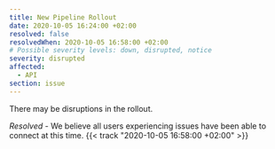 ```yaml
---
title: New Pipeline Rollout
date: 2020-10-05 16:24:00 +02:00
resolved: false
resolvedWhen: 2020-10-05 16:58:00 +02:00
# Possible severity levels: down, disrupted, notice
severity: disrupted
affected:
  - API
section: issue
---
```


There may be disruptions in the rollout.

*Resolved* -
We believe all users experiencing issues have been able to connect at this time. {{< track "2020-10-05 16:58:00 +02:00" >}}
